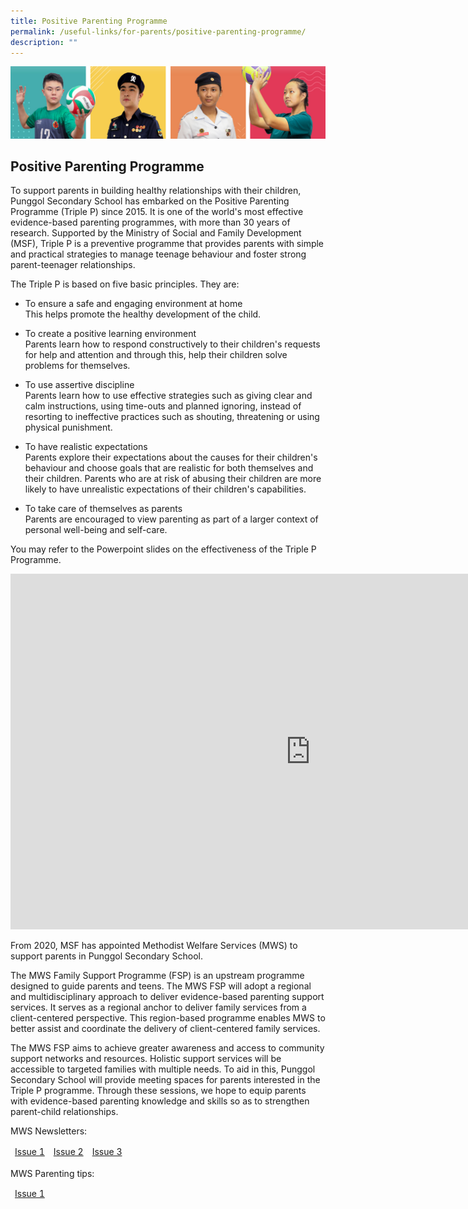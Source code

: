 ```yaml
---
title: Positive Parenting Programme
permalink: /useful-links/for-parents/positive-parenting-programme/
description: ""
---
```

![](/images/Our%20School/subbanner.jpg)

## Positive Parenting Programme


To support parents in building healthy relationships with their children, Punggol Secondary School has embarked on the Positive Parenting Programme (Triple P) since 2015. It is one of the world's most effective evidence-based parenting programmes, with more than 30 years of research. Supported by the Ministry of Social and Family Development (MSF), Triple P is a preventive programme that provides parents with simple and practical strategies to manage teenage behaviour and foster strong parent-teenager relationships.
  

The Triple P is based on five basic principles. They are:

*   To ensure a safe and engaging environment at home    
    This helps promote the healthy development of the child.
    

  

*   To create a positive learning environment<br>
    Parents learn how to respond constructively to their children's requests for help and attention and through this, help their children solve problems for themselves.
    

  

*   To use assertive discipline<br>
    Parents learn how to use effective strategies such as giving clear and calm instructions, using time-outs and planned ignoring, instead of resorting to ineffective practices such as shouting, threatening or using physical punishment.
    

  

*   To have realistic expectations   
    Parents explore their expectations about the causes for their children's behaviour and choose goals that are realistic for both themselves and their children. Parents who are at risk of abusing their children are more likely to have unrealistic expectations of their children's capabilities.
    

  

*   To take care of themselves as parents<br>
    Parents are encouraged to view parenting as part of a larger context of personal well-being and self-care.
    

  

You may refer to the Powerpoint slides on the effectiveness of the Triple P Programme.


<iframe allowfullscreen="true" height="569" width="960" frameborder="0" src="https://docs.google.com/presentation/d/e/2PACX-1vRNld1F4vvJIo1JGQNUeGajlcNTXnwV0J-VirUBynjwb1Et-HqjaJycVIMQanDRrHBsAxc18qvhJ0iO/embed?start=true&amp;loop=true&amp;delayms=3000"></iframe>



From 2020, MSF has appointed Methodist Welfare Services (MWS) to support parents in Punggol Secondary School.  

  

The MWS Family Support Programme (FSP) is an upstream programme designed to guide parents and teens. The MWS FSP will adopt a regional and multidisciplinary approach to deliver evidence-based parenting support services. It serves as a regional anchor to deliver family services from a client-centered perspective. This region-based programme enables MWS to better assist and coordinate the delivery of client-centered family services.

  

The MWS FSP aims to achieve greater awareness and access to community support networks and resources. Holistic support services will be accessible to targeted families with multiple needs. To aid in this, Punggol Secondary School will provide meeting spaces for parents interested in the Triple P programme. Through these sessions, we hope to equip parents with evidence-based parenting knowledge and skills so as to strengthen parent-child relationships.

  

MWS Newsletters:


<table>
<thead>
  <tr>
    <td><a href="/files/Useful%20Links/For%20Parents/ParentingNewsletter-Issue%2001_8Mar%201%203.pdf">Issue 1</a></td>
    <td><a href="/files/Useful%20Links/For%20Parents/ParentingNewsletter-Issue%2002.pdf">Issue 2</a></td>
    <td><a href="/files/Useful%20Links/For%20Parents/Parenting%20Newsletter%20Issue%2003.pdf">Issue 3</a></td>
  </tr>
</thead>
</table>

MWS Parenting tips:

<table>
<thead>
  <tr>
    <td><a href="/files/Useful%20Links/For%20Parents/EDM%20Developing%20Healthy%20Routines%20Secondary%20School%2022%20Feb%202022.pdf">Issue 1</a></td>
  </tr>
</thead>
</table>